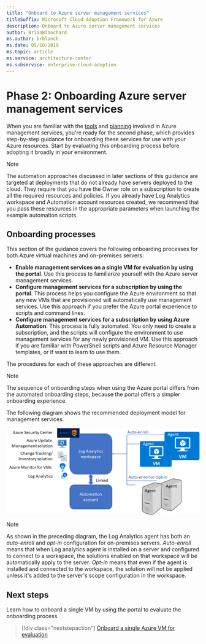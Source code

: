 ```yaml
---
title: "Onboard to Azure server management services"
titleSuffix: Microsoft Cloud Adoption Framework for Azure
description: Onboard to Azure server management services
author: BrianBlanchard
ms.author: brblanch
ms.date: 05/10/2019
ms.topic: article
ms.service: architecture-center
ms.subservice: enterprise-cloud-adoption
---
```


# Phase 2: Onboarding Azure server management services

When you are familiar with the [tools](./tools-services.md) and [planning](./prerequisites.md) involved in Azure management services, you're ready for the second phase, which provides step-by-step guidance for onboarding these services for use with your Azure resources. Start by evaluating this onboarding process before adopting it broadly in your environment.

> [!NOTE]
> The automation approaches discussed in later sections of this guidance are targeted at deployments that do not already have servers deployed to the cloud. They require that you have the Owner role on a subscription to create all the required resources and policies. If you already have Log Analytics workspace and Automation account resources created, we recommend that you pass these resources in the appropriate parameters when launching the example automation scripts.

## Onboarding processes

This section of the guidance covers the following onboarding processes for both Azure virtual machines and on-premises servers:

- **Enable management services on a single VM for evaluation by using the portal**. Use this process to familiarize yourself with the Azure server management services.
- **Configure management services for a subscription by using the portal**. This process helps you configure the Azure environment so that any new VMs that are provisioned will automatically use management services. Use this approach if you prefer the Azure portal experience to scripts and command lines.
- **Configure management services for a subscription by using Azure Automation**. This process is fully automated. You only need to create a subscription, and the scripts will configure the environment to use management services for any newly provisioned VM. Use this approach if you are familiar with PowerShell scripts and Azure Resource Manager templates, or if want to learn to use them.

The procedures for each of these approaches are different.

> [!NOTE]
> The sequence of onboarding steps when using the Azure portal differs from the automated onboarding steps, because the portal offers a simpler onboarding experience.

The following diagram shows the recommended deployment model for management services. 

![Diagram of the recommended deployment model](./media/recommended-deployment.png)

> [!NOTE]
> As shown in the preceding diagram, the Log Analytics agent has both an *auto-enroll* and *opt-in* configuration for on-premises servers. *Auto-enroll* means that when Log analytics agent is installed on a server and configured to connect to a workspace, the solutions enabled on that workspace will be automatically apply to the server. *Opt-in* means that even if the agent is installed and connected to the workspace, the solution will not be applied unless it's added to the server's scope configuration in the workspace.

## Next steps

Learn how to onboard a single VM by using the portal to evaluate the onboarding process.

> [!div class="nextstepaction"]
> [Onboard a single Azure VM for evaluation](./onboard-single-vm.md)
